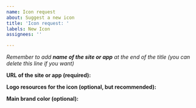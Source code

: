 ```yaml
---
name: Icon request
about: Suggest a new icon
title: 'Icon request: '
labels: New Icon
assignees: ''

---
```


*Remember to add **name of the site or app** at the end of the title (you can delete this line if you want)*

**URL of the site or app (required):** 

**Logo resources for the icon (optional, but recommended):** 

**Main brand color (optional):**
